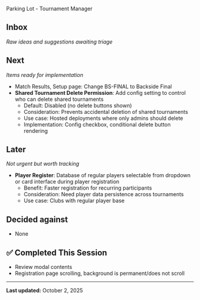  Parking Lot - Tournament Manager

## Inbox
*Raw ideas and suggestions awaiting triage*

## Next
*Items ready for implementation*
- Match Results, Setup page: Change BS-FINAL to Backside Final
- **Shared Tournament Delete Permission**: Add config setting to control who can delete shared tournaments
  - Default: Disabled (no delete buttons shown)
  - Consideration: Prevents accidental deletion of shared tournaments
  - Use case: Hosted deployments where only admins should delete
  - Implementation: Config checkbox, conditional delete button rendering

## Later
*Not urgent but worth tracking*
- **Player Register**: Database of regular players selectable from dropdown or card interface during player registration
  - Benefit: Faster registration for recurring participants
  - Consideration: Need player data persistence across tournaments
  - Use case: Clubs with regular player base

## Decided against
- None

## ✅ Completed This Session
- Review modal contents
- Registration page scrolling, background is permanent/does not scroll
---
**Last updated:** October 2, 2025
